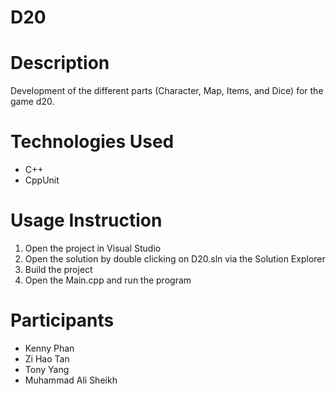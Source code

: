 # D20

# Description
Development of the different parts (Character, Map, Items, and Dice) for the game d20.

# Technologies Used
- C++
- CppUnit

# Usage Instruction
1. Open the project in Visual Studio
2. Open the solution by double clicking on D20.sln via the Solution Explorer
3. Build the project
4. Open the Main.cpp and run the program

# Participants
- Kenny Phan
- Zi Hao Tan
- Tony Yang
- Muhammad Ali Sheikh
